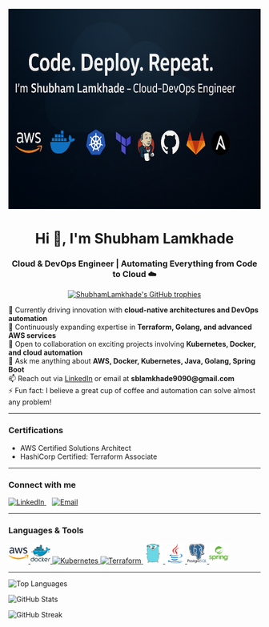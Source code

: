 <!DOCTYPE html>
<html lang="en">
<head>
  <meta charset="UTF-8" />
  <meta name="viewport" content="width=device-width, initial-scale=1.0" />
</head>
<body>

  <p align="center">
    <img src="https://raw.githubusercontent.com/ShubhamLamkhade/ShubhamLamkhade/main/shubham.png" alt="Shubham Lamkhade DevOps Banner" style="width: 100%; max-width: 600px; height: 400px;" />
  </p>

  <h1 align="center">Hi 👋, I'm Shubham Lamkhade</h1>
  <h3 align="center">Cloud & DevOps Engineer | Automating Everything from Code to Cloud ☁️</h3>

  <p align="center">
    <a href="https://github.com/ryo-ma/github-profile-trophy">
      <img src="https://github-profile-trophy.vercel.app/?username=ShubhamLamkhade" alt="ShubhamLamkhade's GitHub trophies" />
    </a>
  </p>

  <p>
    🔭 Currently driving innovation with <strong>cloud-native architectures and DevOps automation</strong><br />
    🌱 Continuously expanding expertise in <strong>Terraform, Golang, and advanced AWS services</strong><br />
    👯 Open to collaboration on exciting projects involving <strong>Kubernetes, Docker, and cloud automation</strong><br />
    💬 Ask me anything about <strong>AWS, Docker, Kubernetes, Java, Golang, Spring Boot</strong><br />
    📫 Reach out via <a href="https://www.linkedin.com/in/shubham-lamkhade-%E2%98%81%EF%B8%8F-4262b2190/" target="_blank" rel="noopener">LinkedIn</a> or email at <strong>sblamkhade9090@gmail.com</strong><br />
    ⚡ Fun fact: I believe a great cup of coffee and automation can solve almost any problem!
  </p>

  <hr />

  <h3>Certifications</h3>
  <ul>
    <li>AWS Certified Solutions Architect</li>
    <li>HashiCorp Certified: Terraform Associate</li>
  </ul>

  <hr />

  <h3>Connect with me</h3>
  <p>
    <a href="https://www.linkedin.com/in/shubham-lamkhade-%E2%98%81%EF%B8%8F-4262b2190/" target="_blank" rel="noopener">
      <img src="https://raw.githubusercontent.com/rahuldkjain/github-profile-readme-generator/master/src/images/icons/Social/linked-in-alt.svg" alt="LinkedIn" height="30" width="40" />
    </a>
    &nbsp;&nbsp;
    <a href="mailto:sblamkhade9090@gmail.com" target="_blank" rel="noopener">
      <img src="https://cdn.jsdelivr.net/gh/devicons/devicon/icons/google/google-original.svg" alt="Email" height="30" width="40" />
    </a>
  </p>

  <hr />

  <h3>Languages & Tools</h3>
  <p>
    <a href="https://aws.amazon.com" target="_blank" rel="noopener">
      <img src="https://raw.githubusercontent.com/devicons/devicon/master/icons/amazonwebservices/amazonwebservices-original-wordmark.svg" alt="AWS" width="40" height="40" />
    </a>
    <a href="https://www.docker.com" target="_blank" rel="noopener">
      <img src="https://raw.githubusercontent.com/devicons/devicon/master/icons/docker/docker-original-wordmark.svg" alt="Docker" width="40" height="40" />
    </a>
    <a href="https://kubernetes.io" target="_blank" rel="noopener">
      <img src="https://www.vectorlogo.zone/logos/kubernetes/kubernetes-icon.svg" alt="Kubernetes" width="40" height="40" />
    </a>
    <a href="https://www.terraform.io" target="_blank" rel="noopener">
      <img src="https://www.vectorlogo.zone/logos/terraformio/terraformio-icon.svg" alt="Terraform" width="40" height="40" />
    </a>
    <a href="https://golang.org" target="_blank" rel="noopener">
      <img src="https://raw.githubusercontent.com/devicons/devicon/master/icons/go/go-original.svg" alt="Golang" width="40" height="40" />
    </a>
    <a href="https://www.java.com" target="_blank" rel="noopener">
      <img src="https://raw.githubusercontent.com/devicons/devicon/master/icons/java/java-original.svg" alt="Java" width="40" height="40" />
    </a>
    <a href="https://www.postgresql.org" target="_blank" rel="noopener">
      <img src="https://raw.githubusercontent.com/devicons/devicon/master/icons/postgresql/postgresql-original-wordmark.svg" alt="PostgreSQL" width="40" height="40" />
    </a>
    <a href="https://spring.io/projects/spring-boot" target="_blank" rel="noopener">
      <img src="https://raw.githubusercontent.com/devicons/devicon/master/icons/spring/spring-original-wordmark.svg" alt="Spring Boot" width="40" height="40" />
    </a>
  </p>

  <hr />

  <p align="left">
    <img src="https://github-readme-stats.vercel.app/api/top-langs?username=ShubhamLamkhade&show_icons=true&locale=en&layout=compact" alt="Top Languages" />
  </p>

  <p align="left">
    <img src="https://github-readme-stats.vercel.app/api?username=ShubhamLamkhade&show_icons=true&locale=en" alt="GitHub Stats" />
  </p>

  <p align="left">
    <img src="https://github-readme-streak-stats.herokuapp.com/?user=ShubhamLamkhade" alt="GitHub Streak" />
  </p>

</body>
</html>
